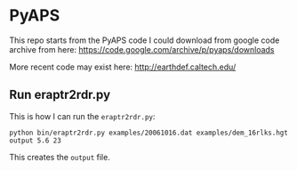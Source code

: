 # PyAPS 
This repo starts from the PyAPS code I could download from google code archive from here: https://code.google.com/archive/p/pyaps/downloads

More recent code may exist here: http://earthdef.caltech.edu/


## Run eraptr2rdr.py

This is how I can run the `eraptr2rdr.py`: 

    python bin/eraptr2rdr.py examples/20061016.dat examples/dem_16rlks.hgt output 5.6 23
    
This creates the `output` file.


